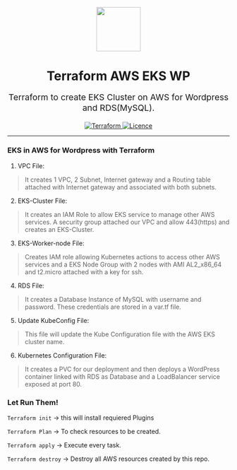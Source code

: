 <p align="center"> <img src="https://user-images.githubusercontent.com/50652676/62349836-882fef80-b51e-11e9-99e3-7b974309c7e3.png" width="100" height="100"></p>


<h1 align="center">
    Terraform AWS EKS WP
</h1>

<p align="center" style="font-size: 1.2rem;"> 
    Terraform to create EKS Cluster on AWS for Wordpress and RDS(MySQL).
     </p>

<p align="center">

<a href="https://www.terraform.io">
  <img src="https://img.shields.io/badge/Terraform-v0.13-green" alt="Terraform">
</a>
<a href="LICENSE.md">
  <img src="https://img.shields.io/badge/License-MIT-blue.svg" alt="Licence">
</a>


</p>
<p align="center">

</p>
<hr>

### EKS in AWS for Wordpress with Terraform


1. VPC File:
> It creates 1 VPC, 2 Subnet, Internet gateway and a Routing table attached with Internet gateway and associated with both subnets.

2. EKS-Cluster File:
> It creates an IAM Role to allow EKS service to manage other AWS services. A security group attached our VPC and allow 443(https) and creates an EKS-Cluster.

3. EKS-Worker-node File:
> Creates IAM role allowing Kubernetes actions to access other AWS services and a EKS Node Group with 2 nodes with AMI AL2_x86_64 and t2.micro attached with a key for ssh.

4. RDS File:
> It creates a Database Instance of MySQL with username and password. These credentials are stored in a var.tf file.

5. Update KubeConfig File:
> This file will update the Kube Configuration file with the AWS EKS cluster name.

6. Kubernetes Configuration File:
> It creates a PVC for our deployment and then deploys a WordPress container linked with RDS as Database and a LoadBalancer service exposed at port 80.

### Let Run Them!
`Terraform init` → this will install requiered Plugins

`Terraform Plan` → To check resources to be created.

`Terraform apply` → Execute every task.

`Terraform destroy` → Destroy all AWS resources created by this repo.
